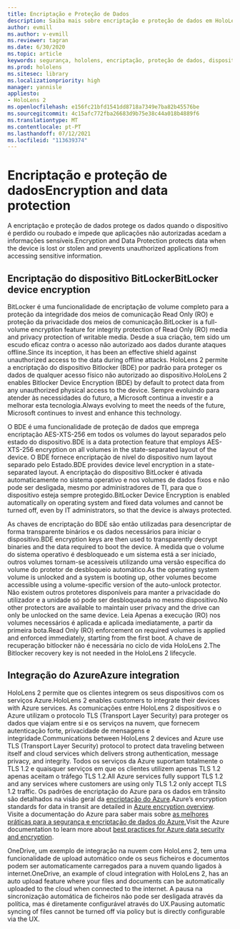```yaml
---
title: Encriptação e Proteção de Dados
description: Saiba mais sobre encriptação e proteção de dados em HoloLens 2 dispositivos, incluindo a integração bitLocker e Azure.
author: evmill
ms.author: v-evmill
ms.reviewer: tagran
ms.date: 6/30/2020
ms.topic: article
keywords: segurança, hololens, encriptação, proteção de dados, dispositivo BitLocker, BitLocker, bitlocker, encriptação bitlocker, integração azure,
ms.prod: hololens
ms.sitesec: library
ms.localizationpriority: high
manager: yannisle
appliesto:
- HoloLens 2
ms.openlocfilehash: e156fc21bfd1541dd8718a7349e7ba82b45576be
ms.sourcegitcommit: 4c15afc772fba26683d9b75e38c44a018b4889f6
ms.translationtype: MT
ms.contentlocale: pt-PT
ms.lasthandoff: 07/12/2021
ms.locfileid: "113639374"
---
```

# <a name="encryption-and-data-protection"></a><span data-ttu-id="c40cb-104">Encriptação e proteção de dados</span><span class="sxs-lookup"><span data-stu-id="c40cb-104">Encryption and data protection</span></span>

<span data-ttu-id="c40cb-105">A encriptação e proteção de dados protege os dados quando o dispositivo é perdido ou roubado e impede que aplicações não autorizadas acedam a informações sensíveis.</span><span class="sxs-lookup"><span data-stu-id="c40cb-105">Encryption and Data Protection protects data when the device is lost or stolen and prevents unauthorized applications from accessing sensitive information.</span></span>

## <a name="bitlocker-device-encryption"></a><span data-ttu-id="c40cb-106">Encriptação do dispositivo BitLocker</span><span class="sxs-lookup"><span data-stu-id="c40cb-106">BitLocker device encryption</span></span>

<span data-ttu-id="c40cb-107">BitLocker é uma funcionalidade de encriptação de volume completo para a proteção da integridade dos meios de comunicação Read Only (RO) e proteção da privacidade dos meios de comunicação.</span><span class="sxs-lookup"><span data-stu-id="c40cb-107">BitLocker is a full-volume encryption feature for integrity protection of Read Only (RO) media and privacy protection of writable media.</span></span>  <span data-ttu-id="c40cb-108">Desde a sua criação, tem sido um escudo eficaz contra o acesso não autorizado aos dados durante ataques offline.</span><span class="sxs-lookup"><span data-stu-id="c40cb-108">Since its inception, it has been an effective shield against unauthorized access to the data during offline attacks.</span></span> <span data-ttu-id="c40cb-109">HoloLens 2 permite a encriptação do dispositivo Bitlocker (BDE) por padrão para proteger os dados de qualquer acesso físico não autorizado ao dispositivo.</span><span class="sxs-lookup"><span data-stu-id="c40cb-109">HoloLens 2 enables Bitlocker Device Encryption (BDE) by default to protect data from any unauthorized physical access to the device.</span></span> <span data-ttu-id="c40cb-110">Sempre evoluindo para atender às necessidades do futuro, a Microsoft continua a investir e a melhorar esta tecnologia.</span><span class="sxs-lookup"><span data-stu-id="c40cb-110">Always evolving to meet the needs of the future, Microsoft continues to invest and enhance this technology.</span></span>

<span data-ttu-id="c40cb-111">O BDE é uma funcionalidade de proteção de dados que emprega encriptação AES-XTS-256 em todos os volumes do layout separados pelo estado do dispositivo.</span><span class="sxs-lookup"><span data-stu-id="c40cb-111">BDE is a data protection feature that employs AES-XTS-256 encryption on all volumes in the state-separated layout of the device.</span></span> <span data-ttu-id="c40cb-112">O BDE fornece encriptação de nível do dispositivo num layout separado pelo Estado.</span><span class="sxs-lookup"><span data-stu-id="c40cb-112">BDE provides device level encryption in a state-separated layout.</span></span> <span data-ttu-id="c40cb-113">A encriptação do dispositivo BitLocker é ativada automaticamente no sistema operativo e nos volumes de dados fixos e não pode ser desligada, mesmo por administradores de TI, para que o dispositivo esteja sempre protegido.</span><span class="sxs-lookup"><span data-stu-id="c40cb-113">BitLocker Device Encryption is enabled automatically on operating system and fixed data volumes and cannot be turned off, even by IT administrators, so that the device is always protected.</span></span>

<span data-ttu-id="c40cb-114">As chaves de encriptação do BDE são então utilizadas para desencriptar de forma transparente binários e os dados necessários para iniciar o dispositivo.</span><span class="sxs-lookup"><span data-stu-id="c40cb-114">BDE encryption keys are then used to transparently decrypt binaries and the data required to boot the device.</span></span> <span data-ttu-id="c40cb-115">À medida que o volume do sistema operativo é desbloqueado e um sistema está a ser iniciado, outros volumes tornam-se acessíveis utilizando uma versão específica do volume do protetor de desbloqueio automático.</span><span class="sxs-lookup"><span data-stu-id="c40cb-115">As the operating system volume is unlocked and a system is booting up, other volumes become accessible using a volume-specific version of the auto-unlock protector.</span></span> <span data-ttu-id="c40cb-116">Não existem outros protetores disponíveis para manter a privacidade do utilizador e a unidade só pode ser desbloqueada no mesmo dispositivo.</span><span class="sxs-lookup"><span data-stu-id="c40cb-116">No other protectors are available to maintain user privacy and the drive can only be unlocked on the same device.</span></span> <span data-ttu-id="c40cb-117">Leia Apenas a execução (RO) nos volumes necessários é aplicada e aplicada imediatamente, a partir da primeira bota.</span><span class="sxs-lookup"><span data-stu-id="c40cb-117">Read Only (RO) enforcement on required volumes is applied and enforced immediately, starting from the first boot.</span></span> <span data-ttu-id="c40cb-118">A chave de recuperação bitlocker não é necessária no ciclo de vida HoloLens 2.</span><span class="sxs-lookup"><span data-stu-id="c40cb-118">The Bitlocker recovery key is not needed in the HoloLens 2 lifecycle.</span></span>

## <a name="azure-integration"></a><span data-ttu-id="c40cb-119">Integração do Azure</span><span class="sxs-lookup"><span data-stu-id="c40cb-119">Azure integration</span></span> 

<span data-ttu-id="c40cb-120">HoloLens 2 permite que os clientes integrem os seus dispositivos com os serviços Azure.</span><span class="sxs-lookup"><span data-stu-id="c40cb-120">HoloLens 2 enables customers to integrate their devices with Azure services.</span></span> <span data-ttu-id="c40cb-121">As comunicações entre HoloLens 2 dispositivos e o Azure utilizam o protocolo TLS (Transport Layer Security) para proteger os dados que viajam entre si e os serviços na nuvem, que fornecem autenticação forte, privacidade de mensagens e integridade.</span><span class="sxs-lookup"><span data-stu-id="c40cb-121">Communications between HoloLens 2 devices and Azure use TLS (Transport Layer Security) protocol to protect data traveling between itself and cloud services which delivers strong authentication, message privacy, and integrity.</span></span> <span data-ttu-id="c40cb-122">Todos os serviços da Azure suportam totalmente o TLS 1.2 e quaisquer serviços em que os clientes utilizem apenas TLS 1.2 apenas aceitam o tráfego TLS 1.2.</span><span class="sxs-lookup"><span data-stu-id="c40cb-122">All Azure services fully support TLS 1.2 and any services where customers are using only TLS 1.2 only accept TLS 1.2 traffic.</span></span> <span data-ttu-id="c40cb-123">Os padrões de encriptação do Azure para os dados em trânsito são detalhados na visão geral da [encriptação do Azure](/azure/security/fundamentals/encryption-overview).</span><span class="sxs-lookup"><span data-stu-id="c40cb-123">Azure’s encryption standards for data in transit are detailed in [Azure encryption overview](/azure/security/fundamentals/encryption-overview).</span></span> <span data-ttu-id="c40cb-124">Visite a documentação do Azure para saber mais sobre [as melhores práticas para a segurança e encriptação de dados do Azure.](/azure/security/fundamentals/data-encryption-best-practices)</span><span class="sxs-lookup"><span data-stu-id="c40cb-124">Visit the Azure documentation to learn more about [best practices for Azure data security and encryption](/azure/security/fundamentals/data-encryption-best-practices).</span></span> 

<span data-ttu-id="c40cb-125">OneDrive, um exemplo de integração na nuvem com HoloLens 2, tem uma funcionalidade de upload automático onde os seus ficheiros e documentos podem ser automaticamente carregados para a nuvem quando ligados à internet.</span><span class="sxs-lookup"><span data-stu-id="c40cb-125">OneDrive, an example of cloud integration with HoloLens 2, has an auto upload feature where your files and documents can be automatically uploaded to the cloud when connected to the internet.</span></span> <span data-ttu-id="c40cb-126">A pausa na sincronização automática de ficheiros não pode ser desligada através da política, mas é diretamente configurável através do UX.</span><span class="sxs-lookup"><span data-stu-id="c40cb-126">Pausing automatic syncing of files cannot be turned off via policy but is directly configurable via the UX.</span></span> 
